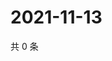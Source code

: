 # 2021-11-13

共 0 条

<!-- BEGIN WEIBO -->
<!-- 最后更新时间 Sat Nov 13 2021 22:13:14 GMT+0800 (China Standard Time) -->

<!-- END WEIBO -->
